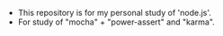 * This repository is for my personal study of 'node.js'.
* For study of "mocha" + "power-assert" and "karma".
